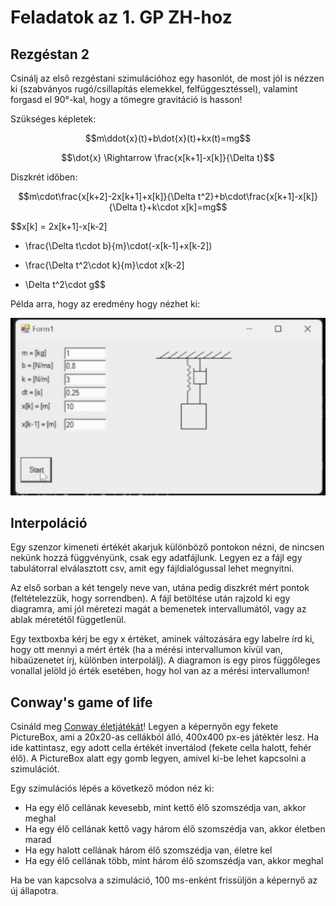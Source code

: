 # Feladatok az 1. GP ZH-hoz

## Rezgéstan 2

Csinálj az első rezgéstani szimulációhoz egy hasonlót, de most jól is nézzen ki (szabványos rugó/csillapítás elemekkel, felfüggesztéssel), valamint forgasd el 90°-kal, hogy
a tömegre gravitáció is hasson!

Szükséges képletek:

$$m\ddot{x}(t)+b\dot{x}(t)+kx(t)=mg$$

$$\dot{x} \Rightarrow \frac{x[k+1]-x[k]}{\Delta t}$$

Diszkrét időben:

$$m\cdot\frac{x[k+2]-2x[k+1]+x[k]}{\Delta t^2}+b\cdot\frac{x[k+1]-x[k]}{\Delta t}+k\cdot x[k]=mg$$

$$x[k] = 2x[k+1]-x[k-2]
+ \frac{\Delta t\cdot b}{m}\cdot(-x[k-1]+x[k-2])
- \frac{\Delta t^2\cdot k}{m}\cdot x[k-2]
+ \Delta t^2\cdot g$$

Példa arra, hogy az eredmény hogy nézhet ki:

![Rezgéstani rendszer ábra](../képek/rugo.gif)

## Interpoláció

Egy szenzor kimeneti értékét akarjuk különböző pontokon nézni, de nincsen nekünk hozzá függvényünk, csak egy adatfájlunk.
Legyen ez a fájl egy tabulátorral elválasztott csv, amit egy fájldialógussal lehet megnyitni.

Az első sorban a két tengely neve van, utána pedig diszkrét mért pontok (feltételezzük, hogy sorrendben).
A fájl betöltése után rajzold ki egy diagramra, ami jól méretezi magát a bemenetek intervallumától, vagy az ablak méretétől függetlenül.

Egy textboxba kérj be egy x értéket, aminek változására egy labelre írd ki, hogy ott mennyi a mért érték (ha a mérési intervallumon kívül van, hibaüzenetet írj, különben interpolálj). A diagramon is egy piros függőleges vonallal jelöld jó érték esetében, hogy hol van az a mérési intervallumon!

## Conway's game of life

Csináld meg [Conway életjátékát](https://en.wikipedia.org/wiki/Conway%27s_Game_of_Life)! Legyen a képernyőn egy fekete PictureBox, ami a 20x20-as cellákból álló, 400x400 px-es játéktér lesz. Ha ide kattintasz, egy adott cella értékét invertálod (fekete cella halott, fehér élő).
A PictureBox alatt egy gomb legyen, amivel ki-be lehet kapcsolni a szimulációt.

Egy szimulációs lépés a következő módon néz ki:

- Ha egy élő cellának kevesebb, mint kettő élő szomszédja van, akkor meghal
- Ha egy élő cellának kettő vagy három élő szomszédja van, akkor életben marad
- Ha egy halott cellának három élő szomszédja van, életre kel
- Ha egy élő cellának több, mint három élő szomszédja van, akkor meghal

Ha be van kapcsolva a szimuláció, 100 ms-enként frissüljön a képernyő az új állapotra.
